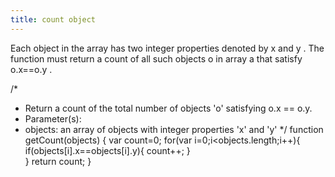 ```yaml
---
title: count object
---
```


Each object in the array has two integer properties denoted by x and y . The function must return a count of all such objects o in array a that satisfy o.x==o.y .

/*
 * Return a count of the total number of objects 'o' satisfying o.x == o.y.
 * Parameter(s):
 * objects: an array of objects with integer properties 'x' and 'y'
 */
function getCount(objects) {
    var count=0;
    for(var i=0;i<objects.length;i++){
        if(objects[i].x==objects[i].y){
            count++;
        }  
    }
    return count;
}

